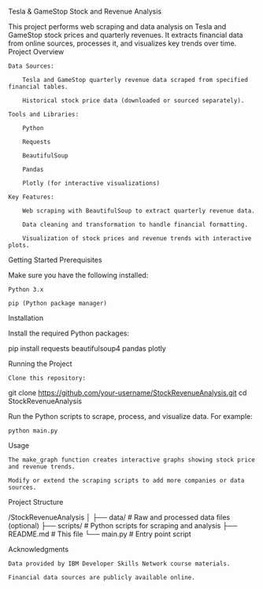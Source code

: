 Tesla & GameStop Stock and Revenue Analysis

This project performs web scraping and data analysis on Tesla and GameStop stock prices and quarterly revenues. It extracts financial data from online sources, processes it, and visualizes key trends over time.
Project Overview

    Data Sources:

        Tesla and GameStop quarterly revenue data scraped from specified financial tables.

        Historical stock price data (downloaded or sourced separately).

    Tools and Libraries:

        Python

        Requests

        BeautifulSoup

        Pandas

        Plotly (for interactive visualizations)

    Key Features:

        Web scraping with BeautifulSoup to extract quarterly revenue data.

        Data cleaning and transformation to handle financial formatting.

        Visualization of stock prices and revenue trends with interactive plots.

Getting Started
Prerequisites

Make sure you have the following installed:

    Python 3.x

    pip (Python package manager)

Installation

Install the required Python packages:

pip install requests beautifulsoup4 pandas plotly

Running the Project

    Clone this repository:

git clone https://github.com/your-username/StockRevenueAnalysis.git
cd StockRevenueAnalysis

Run the Python scripts to scrape, process, and visualize data. For example:

    python main.py

Usage

    The make_graph function creates interactive graphs showing stock price and revenue trends.

    Modify or extend the scraping scripts to add more companies or data sources.

Project Structure

/StockRevenueAnalysis
│
├── data/                   # Raw and processed data files (optional)
├── scripts/                # Python scripts for scraping and analysis
├── README.md               # This file
└── main.py                 # Entry point script

Acknowledgments

    Data provided by IBM Developer Skills Network course materials.

    Financial data sources are publicly available online.
